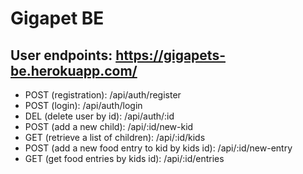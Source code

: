 # Gigapet BE

## User endpoints: https://gigapets-be.herokuapp.com/

- POST (registration): /api/auth/register
- POST (login): /api/auth/login
- DEL (delete user by id): /api/auth/:id 
- POST (add a new child): /api/:id/new-kid
- GET (retrieve a list of children): /api/:id/kids
- POST (add a new food entry to kid by kids id): 
	/api/:id/new-entry
- GET (get food entries by kids id): /api/:id/entries